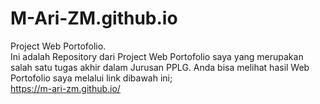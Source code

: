 # M-Ari-ZM.github.io
Project Web Portofolio.  
Ini adalah Repository dari Project Web Portofolio saya yang merupakan salah satu tugas akhir dalam Jurusan PPLG.
Anda bisa melihat hasil Web Portofolio saya melalui link dibawah ini;  
https://m-ari-zm.github.io/
